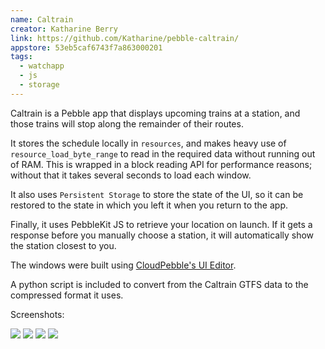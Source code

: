 ```yaml
---
name: Caltrain
creator: Katharine Berry
link: https://github.com/Katharine/pebble-caltrain/
appstore: 53eb5caf6743f7a863000201
tags:
  - watchapp
  - js
  - storage
---
```


Caltrain is a Pebble app that displays upcoming trains at a station, and those
trains will stop along the remainder of their routes.

It stores the schedule locally in ``resources``, and makes heavy use of
``resource_load_byte_range`` to read in the required data without running out
of RAM. This is wrapped in a block reading API for performance reasons; without
that it takes several seconds to load each window.

It also uses ``Persistent Storage`` to store the state of the UI, so it can be
restored to the state in which you left it when you return to the app.

Finally, it uses PebbleKit JS to retrieve your location on launch. If it gets a
response before you manually choose a station, it will automatically show the
station closest to you.

The windows were built using [CloudPebble's UI Editor][ui-editor].

A python script is included to convert from the Caltrain GTFS data to the
compressed format it uses.

Screenshots:

![](http://i.imgur.com/iGGxV9q.png)
![](http://i.imgur.com/RNeaSQ1.png)
![](http://i.imgur.com/23kD7ie.png)
![](http://i.imgur.com/mHFaUMy.png)

[ui-editor]: https://developer.getpebble.com/blog/2014/08/08/CloudPebble-Graphical-UI-Editor/
